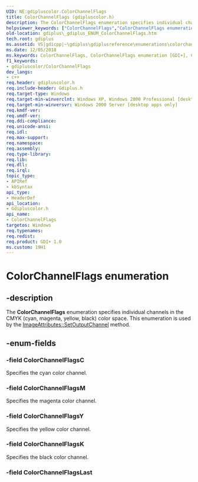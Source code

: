 ```yaml
---
UID: NE:gdipluscolor.ColorChannelFlags
title: ColorChannelFlags (gdipluscolor.h)
description: The ColorChannelFlags enumeration specifies individual channels in the CMYK (cyan, magenta, yellow, black) color space. This enumeration is used by the ImageAttributes::SetOutputChannel method.helpviewer_keywords: ["ColorChannelFlags","ColorChannelFlags enumeration [GDI+]","ColorChannelFlagsC","ColorChannelFlagsK","ColorChannelFlagsLast","ColorChannelFlagsM","ColorChannelFlagsY","_gdiplus_ENUM_ColorChannelFlags","gdiplus._gdiplus_ENUM_ColorChannelFlags","gdipluscolor/ColorChannelFlags","gdipluscolor/ColorChannelFlagsC","gdipluscolor/ColorChannelFlagsK","gdipluscolor/ColorChannelFlagsLast","gdipluscolor/ColorChannelFlagsM","gdipluscolor/ColorChannelFlagsY"]
old-location: gdiplus\_gdiplus_ENUM_ColorChannelFlags.htm
tech.root: gdiplus
ms.assetid: VS|gdicpp|~\gdiplus\gdiplusreference\enumerations\colorchannelflags.htm
ms.date: 12/05/2018
ms.keywords: ColorChannelFlags, ColorChannelFlags enumeration [GDI+], ColorChannelFlagsC, ColorChannelFlagsK, ColorChannelFlagsLast, ColorChannelFlagsM, ColorChannelFlagsY, _gdiplus_ENUM_ColorChannelFlags, gdiplus._gdiplus_ENUM_ColorChannelFlags, gdipluscolor/ColorChannelFlags, gdipluscolor/ColorChannelFlagsC, gdipluscolor/ColorChannelFlagsK, gdipluscolor/ColorChannelFlagsLast, gdipluscolor/ColorChannelFlagsM, gdipluscolor/ColorChannelFlagsY
f1_keywords:
- gdipluscolor/ColorChannelFlags
dev_langs:
- c++
req.header: gdipluscolor.h
req.include-header: Gdiplus.h
req.target-type: Windows
req.target-min-winverclnt: Windows XP, Windows 2000 Professional [desktop apps only]
req.target-min-winversvr: Windows 2000 Server [desktop apps only]
req.kmdf-ver: 
req.umdf-ver: 
req.ddi-compliance: 
req.unicode-ansi: 
req.idl: 
req.max-support: 
req.namespace: 
req.assembly: 
req.type-library: 
req.lib: 
req.dll: 
req.irql: 
topic_type:
- APIRef
- kbSyntax
api_type:
- HeaderDef
api_location:
- Gdipluscolor.h
api_name:
- ColorChannelFlags
targetos: Windows
req.typenames: 
req.redist: 
req.product: GDI+ 1.0
ms.custom: 19H1
---
```


# ColorChannelFlags enumeration


## -description


The <b>ColorChannelFlags</b> enumeration specifies individual channels in the CMYK (cyan, magenta, yellow, black) color space. This enumeration is used by the 
			<a href="https://docs.microsoft.com/windows/desktop/api/gdiplusimageattributes/nf-gdiplusimageattributes-imageattributes-setoutputchannel">ImageAttributes::SetOutputChannel</a> method.


## -enum-fields




### -field ColorChannelFlagsC

Specifies the cyan color channel. 


### -field ColorChannelFlagsM

Specifies the magenta color channel. 


### -field ColorChannelFlagsY

Specifies the yellow color channel. 


### -field ColorChannelFlagsK

Specifies the black color channel. 


### -field ColorChannelFlagsLast

